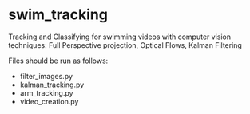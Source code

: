 # swim_tracking
Tracking and Classifying for swimming videos with computer vision techniques: Full Perspective projection, Optical Flows, Kalman Filtering

Files should be run as follows:
- filter_images.py
- kalman_tracking.py
- arm_tracking.py
- video_creation.py

